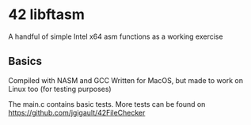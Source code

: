 # 42 libftasm

A handful of simple Intel x64 asm functions as a working exercise

## Basics

Compiled with NASM and GCC
Written for MacOS, but made to work on Linux too (for testing purposes)

The main.c contains basic tests. More tests can be found on https://github.com/jgigault/42FileChecker
